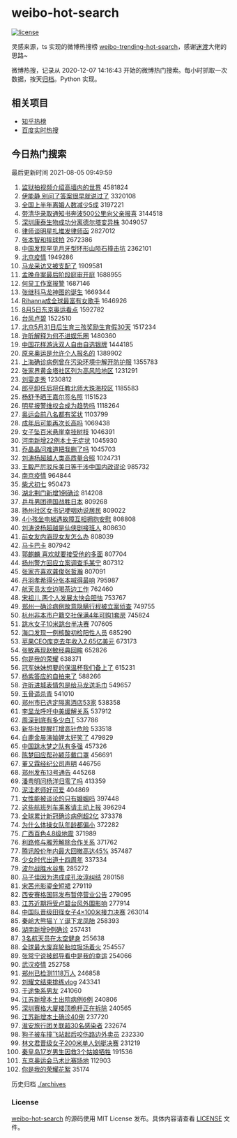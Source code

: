 # weibo-hot-search

[![license](https://img.shields.io/github/license/Arrackisarookie/weibo-hot-search)](https://github.com/Arrackisarookie/weibo-hot-search/blob/master/LICENSE)

灵感来源，ts 实现的微博热搜榜 [weibo-trending-hot-search](https://github.com/justjavac/weibo-trending-hot-search)，感谢[迷渡](https://github.com/justjavac)大佬的思路~

微博热搜，记录从 2020-12-07 14:16:43 开始的微博热门搜索。每小时抓取一次数据，按天[归档](./archives)。Python 实现。

## 相关项目
+ [知乎热榜](https://github.com/Arrackisarookie/zhihu-top-search)
+ [百度实时热搜](https://github.com/Arrackisarookie/baidu-hot-search)

## 今日热门搜索

<!-- Rank Begin -->

最后更新时间 2021-08-05 09:49:59

1. [监狱拍视频介绍高墙内的世界](https://s.weibo.com/weibo?q=%23%E7%9B%91%E7%8B%B1%E6%8B%8D%E8%A7%86%E9%A2%91%E4%BB%8B%E7%BB%8D%E9%AB%98%E5%A2%99%E5%86%85%E7%9A%84%E4%B8%96%E7%95%8C%23&Refer=top) 4581824
1. [伊能静 别问了答案很早就说过了](https://s.weibo.com/weibo?q=%E4%BC%8A%E8%83%BD%E9%9D%99%20%E5%88%AB%E9%97%AE%E4%BA%86%E7%AD%94%E6%A1%88%E5%BE%88%E6%97%A9%E5%B0%B1%E8%AF%B4%E8%BF%87%E4%BA%86&Refer=top) 3320108
1. [全国上半年离婚人数减少5成](https://s.weibo.com/weibo?q=%23%E5%85%A8%E5%9B%BD%E4%B8%8A%E5%8D%8A%E5%B9%B4%E7%A6%BB%E5%A9%9A%E4%BA%BA%E6%95%B0%E5%87%8F%E5%B0%915%E6%88%90%23&Refer=top) 3197221
1. [带清华录取通知书奔波500公里向父亲报喜](https://s.weibo.com/weibo?q=%E5%B8%A6%E6%B8%85%E5%8D%8E%E5%BD%95%E5%8F%96%E9%80%9A%E7%9F%A5%E4%B9%A6%E5%A5%94%E6%B3%A2500%E5%85%AC%E9%87%8C%E5%90%91%E7%88%B6%E4%BA%B2%E6%8A%A5%E5%96%9C&Refer=top) 3144518
1. [深圳康泰生物成功分离德尔塔变异株](https://s.weibo.com/weibo?q=%23%E6%B7%B1%E5%9C%B3%E5%BA%B7%E6%B3%B0%E7%94%9F%E7%89%A9%E6%88%90%E5%8A%9F%E5%88%86%E7%A6%BB%E5%BE%B7%E5%B0%94%E5%A1%94%E5%8F%98%E5%BC%82%E6%A0%AA%23&Refer=top) 3049057
1. [律师谈明星扎堆发律师函](https://s.weibo.com/weibo?q=%23%E5%BE%8B%E5%B8%88%E8%B0%88%E6%98%8E%E6%98%9F%E6%89%8E%E5%A0%86%E5%8F%91%E5%BE%8B%E5%B8%88%E5%87%BD%23&Refer=top) 2827012
1. [张本智和摔球拍](https://s.weibo.com/weibo?q=%23%E5%BC%A0%E6%9C%AC%E6%99%BA%E5%92%8C%E6%91%94%E7%90%83%E6%8B%8D%23&Refer=top) 2672386
1. [中国发现罕见月牙型环形山陨石撞击坑](https://s.weibo.com/weibo?q=%23%E4%B8%AD%E5%9B%BD%E5%8F%91%E7%8E%B0%E7%BD%95%E8%A7%81%E6%9C%88%E7%89%99%E5%9E%8B%E7%8E%AF%E5%BD%A2%E5%B1%B1%E9%99%A8%E7%9F%B3%E6%92%9E%E5%87%BB%E5%9D%91%23&Refer=top) 2362101
1. [北京疫情](https://s.weibo.com/weibo?q=%E5%8C%97%E4%BA%AC%E7%96%AB%E6%83%85&Refer=top) 1949286
1. [马龙采访又被支配了](https://s.weibo.com/weibo?q=%23%E9%A9%AC%E9%BE%99%E9%87%87%E8%AE%BF%E5%8F%88%E8%A2%AB%E6%94%AF%E9%85%8D%E4%BA%86%23&Refer=top) 1909581
1. [孟晚舟案最后阶段庭审开庭](https://s.weibo.com/weibo?q=%23%E5%AD%9F%E6%99%9A%E8%88%9F%E6%A1%88%E6%9C%80%E5%90%8E%E9%98%B6%E6%AE%B5%E5%BA%AD%E5%AE%A1%E5%BC%80%E5%BA%AD%23&Refer=top) 1688955
1. [何炅工作室报警](https://s.weibo.com/weibo?q=%23%E4%BD%95%E7%82%85%E5%B7%A5%E4%BD%9C%E5%AE%A4%E6%8A%A5%E8%AD%A6%23&Refer=top) 1687146
1. [张继科马龙神图的诞生](https://s.weibo.com/weibo?q=%23%E5%BC%A0%E7%BB%A7%E7%A7%91%E9%A9%AC%E9%BE%99%E7%A5%9E%E5%9B%BE%E7%9A%84%E8%AF%9E%E7%94%9F%23&Refer=top) 1669344
1. [Rihanna成全球最富有女歌手](https://s.weibo.com/weibo?q=%23Rihanna%E6%88%90%E5%85%A8%E7%90%83%E6%9C%80%E5%AF%8C%E6%9C%89%E5%A5%B3%E6%AD%8C%E6%89%8B%23&Refer=top) 1646926
1. [8月5日东京奥运看点](https://s.weibo.com/weibo?q=%238%E6%9C%885%E6%97%A5%E4%B8%9C%E4%BA%AC%E5%A5%A5%E8%BF%90%E7%9C%8B%E7%82%B9%23&Refer=top) 1592782
1. [台风卢碧](https://s.weibo.com/weibo?q=%E5%8F%B0%E9%A3%8E%E5%8D%A2%E7%A2%A7&Refer=top) 1522510
1. [北京5月31日后生育三孩奖励生育假30天](https://s.weibo.com/weibo?q=%23%E5%8C%97%E4%BA%AC5%E6%9C%8831%E6%97%A5%E5%90%8E%E7%94%9F%E8%82%B2%E4%B8%89%E5%AD%A9%E5%A5%96%E5%8A%B1%E7%94%9F%E8%82%B2%E5%81%8730%E5%A4%A9%23&Refer=top) 1517234
1. [许昕解释为何不进娱乐圈](https://s.weibo.com/weibo?q=%23%E8%AE%B8%E6%98%95%E8%A7%A3%E9%87%8A%E4%B8%BA%E4%BD%95%E4%B8%8D%E8%BF%9B%E5%A8%B1%E4%B9%90%E5%9C%88%23&Refer=top) 1480360
1. [中国花样游泳双人自由自选银牌](https://s.weibo.com/weibo?q=%23%E4%B8%AD%E5%9B%BD%E8%8A%B1%E6%A0%B7%E6%B8%B8%E6%B3%B3%E5%8F%8C%E4%BA%BA%E8%87%AA%E7%94%B1%E8%87%AA%E9%80%89%E9%93%B6%E7%89%8C%23&Refer=top) 1444185
1. [原来奥运是允许个人报名的](https://s.weibo.com/weibo?q=%23%E5%8E%9F%E6%9D%A5%E5%A5%A5%E8%BF%90%E6%98%AF%E5%85%81%E8%AE%B8%E4%B8%AA%E4%BA%BA%E6%8A%A5%E5%90%8D%E7%9A%84%23&Refer=top) 1389902
1. [上海确诊病例曾在污染环境中解开防护服](https://s.weibo.com/weibo?q=%23%E4%B8%8A%E6%B5%B7%E7%A1%AE%E8%AF%8A%E7%97%85%E4%BE%8B%E6%9B%BE%E5%9C%A8%E6%B1%A1%E6%9F%93%E7%8E%AF%E5%A2%83%E4%B8%AD%E8%A7%A3%E5%BC%80%E9%98%B2%E6%8A%A4%E6%9C%8D%23&Refer=top) 1355783
1. [张家界黄金塔社区列为高风险地区](https://s.weibo.com/weibo?q=%23%E5%BC%A0%E5%AE%B6%E7%95%8C%E9%BB%84%E9%87%91%E5%A1%94%E7%A4%BE%E5%8C%BA%E5%88%97%E4%B8%BA%E9%AB%98%E9%A3%8E%E9%99%A9%E5%9C%B0%E5%8C%BA%23&Refer=top) 1231291
1. [刘雯走秀](https://s.weibo.com/weibo?q=%23%E5%88%98%E9%9B%AF%E8%B5%B0%E7%A7%80%23&Refer=top) 1230812
1. [郎平卸任后将任教北师大珠海校区](https://s.weibo.com/weibo?q=%23%E9%83%8E%E5%B9%B3%E5%8D%B8%E4%BB%BB%E5%90%8E%E5%B0%86%E4%BB%BB%E6%95%99%E5%8C%97%E5%B8%88%E5%A4%A7%E7%8F%A0%E6%B5%B7%E6%A0%A1%E5%8C%BA%23&Refer=top) 1185583
1. [杨舒予晒王嘉尔签名照](https://s.weibo.com/weibo?q=%23%E6%9D%A8%E8%88%92%E4%BA%88%E6%99%92%E7%8E%8B%E5%98%89%E5%B0%94%E7%AD%BE%E5%90%8D%E7%85%A7%23&Refer=top) 1151523
1. [明星报警维权会成为趋势吗](https://s.weibo.com/weibo?q=%23%E6%98%8E%E6%98%9F%E6%8A%A5%E8%AD%A6%E7%BB%B4%E6%9D%83%E4%BC%9A%E6%88%90%E4%B8%BA%E8%B6%8B%E5%8A%BF%E5%90%97%23&Refer=top) 1118264
1. [奥运会前八名都有奖状](https://s.weibo.com/weibo?q=%23%E5%A5%A5%E8%BF%90%E4%BC%9A%E5%89%8D%E5%85%AB%E5%90%8D%E9%83%BD%E6%9C%89%E5%A5%96%E7%8A%B6%23&Refer=top) 1103799
1. [成年后可能再次长高吗](https://s.weibo.com/weibo?q=%23%E6%88%90%E5%B9%B4%E5%90%8E%E5%8F%AF%E8%83%BD%E5%86%8D%E6%AC%A1%E9%95%BF%E9%AB%98%E5%90%97%23&Refer=top) 1069438
1. [女子坠百米悬崖幸挂树枝](https://s.weibo.com/weibo?q=%23%E5%A5%B3%E5%AD%90%E5%9D%A0%E7%99%BE%E7%B1%B3%E6%82%AC%E5%B4%96%E5%B9%B8%E6%8C%82%E6%A0%91%E6%9E%9D%23&Refer=top) 1046391
1. [河南新增22例本土无症状](https://s.weibo.com/weibo?q=%23%E6%B2%B3%E5%8D%97%E6%96%B0%E5%A2%9E22%E4%BE%8B%E6%9C%AC%E5%9C%9F%E6%97%A0%E7%97%87%E7%8A%B6%23&Refer=top) 1045930
1. [乔晶晶问难道把我删了吗](https://s.weibo.com/weibo?q=%23%E4%B9%94%E6%99%B6%E6%99%B6%E9%97%AE%E9%9A%BE%E9%81%93%E6%8A%8A%E6%88%91%E5%88%A0%E4%BA%86%E5%90%97%23&Refer=top) 1045703
1. [刘涛杨超越人类高质量合照](https://s.weibo.com/weibo?q=%23%E5%88%98%E6%B6%9B%E6%9D%A8%E8%B6%85%E8%B6%8A%E4%BA%BA%E7%B1%BB%E9%AB%98%E8%B4%A8%E9%87%8F%E5%90%88%E7%85%A7%23&Refer=top) 1024731
1. [王毅严厉驳斥美日等干涉中国内政谬论](https://s.weibo.com/weibo?q=%23%E7%8E%8B%E6%AF%85%E4%B8%A5%E5%8E%89%E9%A9%B3%E6%96%A5%E7%BE%8E%E6%97%A5%E7%AD%89%E5%B9%B2%E6%B6%89%E4%B8%AD%E5%9B%BD%E5%86%85%E6%94%BF%E8%B0%AC%E8%AE%BA%23&Refer=top) 985732
1. [南京疫情](https://s.weibo.com/weibo?q=%23%E5%8D%97%E4%BA%AC%E7%96%AB%E6%83%85%23&Refer=top) 964844
1. [柴犬初七](https://s.weibo.com/weibo?q=%23%E6%9F%B4%E7%8A%AC%E5%88%9D%E4%B8%83%23&Refer=top) 950473
1. [湖北荆门新增1例确诊](https://s.weibo.com/weibo?q=%23%E6%B9%96%E5%8C%97%E8%8D%86%E9%97%A8%E6%96%B0%E5%A2%9E1%E4%BE%8B%E7%A1%AE%E8%AF%8A%23&Refer=top) 814208
1. [乒乓男团德国战胜日本](https://s.weibo.com/weibo?q=%23%E4%B9%92%E4%B9%93%E7%94%B7%E5%9B%A2%E5%BE%B7%E5%9B%BD%E6%88%98%E8%83%9C%E6%97%A5%E6%9C%AC%23&Refer=top) 809268
1. [扬州社区女书记哽咽劝说居民](https://s.weibo.com/weibo?q=%23%E6%89%AC%E5%B7%9E%E7%A4%BE%E5%8C%BA%E5%A5%B3%E4%B9%A6%E8%AE%B0%E5%93%BD%E5%92%BD%E5%8A%9D%E8%AF%B4%E5%B1%85%E6%B0%91%23&Refer=top) 809022
1. [4小孩坐电梯遇故障互相拥抱安慰](https://s.weibo.com/weibo?q=%234%E5%B0%8F%E5%AD%A9%E5%9D%90%E7%94%B5%E6%A2%AF%E9%81%87%E6%95%85%E9%9A%9C%E4%BA%92%E7%9B%B8%E6%8B%A5%E6%8A%B1%E5%AE%89%E6%85%B0%23&Refer=top) 808808
1. [刘涛说杨超越是仙侠剧接班人](https://s.weibo.com/weibo?q=%23%E5%88%98%E6%B6%9B%E8%AF%B4%E6%9D%A8%E8%B6%85%E8%B6%8A%E6%98%AF%E4%BB%99%E4%BE%A0%E5%89%A7%E6%8E%A5%E7%8F%AD%E4%BA%BA%23&Refer=top) 808630
1. [前女友内涵现女友怎么办](https://s.weibo.com/weibo?q=%23%E5%89%8D%E5%A5%B3%E5%8F%8B%E5%86%85%E6%B6%B5%E7%8E%B0%E5%A5%B3%E5%8F%8B%E6%80%8E%E4%B9%88%E5%8A%9E%23&Refer=top) 808039
1. [马卡巴卡](https://s.weibo.com/weibo?q=%23%E9%A9%AC%E5%8D%A1%E5%B7%B4%E5%8D%A1%23&Refer=top) 807942
1. [郭麒麟 喜欢就要接受他的多面](https://s.weibo.com/weibo?q=%E9%83%AD%E9%BA%92%E9%BA%9F%20%E5%96%9C%E6%AC%A2%E5%B0%B1%E8%A6%81%E6%8E%A5%E5%8F%97%E4%BB%96%E7%9A%84%E5%A4%9A%E9%9D%A2&Refer=top) 807704
1. [扬州警方回应立案调查毛某宁](https://s.weibo.com/weibo?q=%23%E6%89%AC%E5%B7%9E%E8%AD%A6%E6%96%B9%E5%9B%9E%E5%BA%94%E7%AB%8B%E6%A1%88%E8%B0%83%E6%9F%A5%E6%AF%9B%E6%9F%90%E5%AE%81%23&Refer=top) 807312
1. [张家齐喜欢龚俊张哲瀚](https://s.weibo.com/weibo?q=%23%E5%BC%A0%E5%AE%B6%E9%BD%90%E5%96%9C%E6%AC%A2%E9%BE%9A%E4%BF%8A%E5%BC%A0%E5%93%B2%E7%80%9A%23&Refer=top) 807091
1. [丹羽孝希得分张本喊得最响](https://s.weibo.com/weibo?q=%23%E4%B8%B9%E7%BE%BD%E5%AD%9D%E5%B8%8C%E5%BE%97%E5%88%86%E5%BC%A0%E6%9C%AC%E5%96%8A%E5%BE%97%E6%9C%80%E5%93%8D%23&Refer=top) 795987
1. [航天员太空边喝茶边工作](https://s.weibo.com/weibo?q=%23%E8%88%AA%E5%A4%A9%E5%91%98%E5%A4%AA%E7%A9%BA%E8%BE%B9%E5%96%9D%E8%8C%B6%E8%BE%B9%E5%B7%A5%E4%BD%9C%23&Refer=top) 762460
1. [宋祖儿 两个人发展太快会胆怯](https://s.weibo.com/weibo?q=%E5%AE%8B%E7%A5%96%E5%84%BF%20%E4%B8%A4%E4%B8%AA%E4%BA%BA%E5%8F%91%E5%B1%95%E5%A4%AA%E5%BF%AB%E4%BC%9A%E8%83%86%E6%80%AF&Refer=top) 753767
1. [郑州一确诊病例故意隐瞒行程被立案侦查](https://s.weibo.com/weibo?q=%23%E9%83%91%E5%B7%9E%E4%B8%80%E7%A1%AE%E8%AF%8A%E7%97%85%E4%BE%8B%E6%95%85%E6%84%8F%E9%9A%90%E7%9E%92%E8%A1%8C%E7%A8%8B%E8%A2%AB%E7%AB%8B%E6%A1%88%E4%BE%A6%E6%9F%A5%23&Refer=top) 749755
1. [杭州非本市户籍交社保满4年可购1套房](https://s.weibo.com/weibo?q=%23%E6%9D%AD%E5%B7%9E%E9%9D%9E%E6%9C%AC%E5%B8%82%E6%88%B7%E7%B1%8D%E4%BA%A4%E7%A4%BE%E4%BF%9D%E6%BB%A14%E5%B9%B4%E5%8F%AF%E8%B4%AD1%E5%A5%97%E6%88%BF%23&Refer=top) 745824
1. [跳水女子10米跳台半决赛](https://s.weibo.com/weibo?q=%23%E8%B7%B3%E6%B0%B4%E5%A5%B3%E5%AD%9010%E7%B1%B3%E8%B7%B3%E5%8F%B0%E5%8D%8A%E5%86%B3%E8%B5%9B%23&Refer=top) 707605
1. [海口发现一例核酸初检阳性人员](https://s.weibo.com/weibo?q=%23%E6%B5%B7%E5%8F%A3%E5%8F%91%E7%8E%B0%E4%B8%80%E4%BE%8B%E6%A0%B8%E9%85%B8%E5%88%9D%E6%A3%80%E9%98%B3%E6%80%A7%E4%BA%BA%E5%91%98%23&Refer=top) 685290
1. [苹果CEO库克去年收入2.65亿美元](https://s.weibo.com/weibo?q=%23%E8%8B%B9%E6%9E%9CCEO%E5%BA%93%E5%85%8B%E5%8E%BB%E5%B9%B4%E6%94%B6%E5%85%A52.65%E4%BA%BF%E7%BE%8E%E5%85%83%23&Refer=top) 673173
1. [张敏再现赵敏经典回眸](https://s.weibo.com/weibo?q=%23%E5%BC%A0%E6%95%8F%E5%86%8D%E7%8E%B0%E8%B5%B5%E6%95%8F%E7%BB%8F%E5%85%B8%E5%9B%9E%E7%9C%B8%23&Refer=top) 652826
1. [你是我的荣耀](https://s.weibo.com/weibo?q=%E4%BD%A0%E6%98%AF%E6%88%91%E7%9A%84%E8%8D%A3%E8%80%80&Refer=top) 638371
1. [冠军妹妹想要的保温杯我们备上了](https://s.weibo.com/weibo?q=%23%E5%86%A0%E5%86%9B%E5%A6%B9%E5%A6%B9%E6%83%B3%E8%A6%81%E7%9A%84%E4%BF%9D%E6%B8%A9%E6%9D%AF%E6%88%91%E4%BB%AC%E5%A4%87%E4%B8%8A%E4%BA%86%23&Refer=top) 615231
1. [杨紫答应的自拍来了](https://s.weibo.com/weibo?q=%23%E6%9D%A8%E7%B4%AB%E7%AD%94%E5%BA%94%E7%9A%84%E8%87%AA%E6%8B%8D%E6%9D%A5%E4%BA%86%23&Refer=top) 588266
1. [许昕进城表情包是给马龙送毛巾](https://s.weibo.com/weibo?q=%23%E8%AE%B8%E6%98%95%E8%BF%9B%E5%9F%8E%E8%A1%A8%E6%83%85%E5%8C%85%E6%98%AF%E7%BB%99%E9%A9%AC%E9%BE%99%E9%80%81%E6%AF%9B%E5%B7%BE%23&Refer=top) 549657
1. [玉骨遥杀青](https://s.weibo.com/weibo?q=%23%E7%8E%89%E9%AA%A8%E9%81%A5%E6%9D%80%E9%9D%92%23&Refer=top) 541010
1. [郑州市已选定隔离酒店53家](https://s.weibo.com/weibo?q=%23%E9%83%91%E5%B7%9E%E5%B8%82%E5%B7%B2%E9%80%89%E5%AE%9A%E9%9A%94%E7%A6%BB%E9%85%92%E5%BA%9753%E5%AE%B6%23&Refer=top) 538358
1. [李显龙呼吁中美缓解关系](https://s.weibo.com/weibo?q=%23%E6%9D%8E%E6%98%BE%E9%BE%99%E5%91%BC%E5%90%81%E4%B8%AD%E7%BE%8E%E7%BC%93%E8%A7%A3%E5%85%B3%E7%B3%BB%23&Refer=top) 537912
1. [周深到底有多少白T](https://s.weibo.com/weibo?q=%23%E5%91%A8%E6%B7%B1%E5%88%B0%E5%BA%95%E6%9C%89%E5%A4%9A%E5%B0%91%E7%99%BDT%23&Refer=top) 537786
1. [新华社提醒打增高针危险](https://s.weibo.com/weibo?q=%23%E6%96%B0%E5%8D%8E%E7%A4%BE%E6%8F%90%E9%86%92%E6%89%93%E5%A2%9E%E9%AB%98%E9%92%88%E5%8D%B1%E9%99%A9%23&Refer=top) 533518
1. [白鹿金晨演妯娌太好笑了](https://s.weibo.com/weibo?q=%23%E7%99%BD%E9%B9%BF%E9%87%91%E6%99%A8%E6%BC%94%E5%A6%AF%E5%A8%8C%E5%A4%AA%E5%A5%BD%E7%AC%91%E4%BA%86%23&Refer=top) 479829
1. [中国跳水梦之队有多强](https://s.weibo.com/weibo?q=%23%E4%B8%AD%E5%9B%BD%E8%B7%B3%E6%B0%B4%E6%A2%A6%E4%B9%8B%E9%98%9F%E6%9C%89%E5%A4%9A%E5%BC%BA%23&Refer=top) 457326
1. [陈梦回应帮孙颖莎戴口罩](https://s.weibo.com/weibo?q=%23%E9%99%88%E6%A2%A6%E5%9B%9E%E5%BA%94%E5%B8%AE%E5%AD%99%E9%A2%96%E8%8E%8E%E6%88%B4%E5%8F%A3%E7%BD%A9%23&Refer=top) 456691
1. [董又霖经纪公司声明](https://s.weibo.com/weibo?q=%23%E8%91%A3%E5%8F%88%E9%9C%96%E7%BB%8F%E7%BA%AA%E5%85%AC%E5%8F%B8%E5%A3%B0%E6%98%8E%23&Refer=top) 446756
1. [郑州发布13号通告](https://s.weibo.com/weibo?q=%23%E9%83%91%E5%B7%9E%E5%8F%91%E5%B8%8313%E5%8F%B7%E9%80%9A%E5%91%8A%23&Refer=top) 445268
1. [潘粤明问杨洋归零了吗](https://s.weibo.com/weibo?q=%23%E6%BD%98%E7%B2%A4%E6%98%8E%E9%97%AE%E6%9D%A8%E6%B4%8B%E5%BD%92%E9%9B%B6%E4%BA%86%E5%90%97%23&Refer=top) 413359
1. [泥洼老师好可爱](https://s.weibo.com/weibo?q=%23%E6%B3%A5%E6%B4%BC%E8%80%81%E5%B8%88%E5%A5%BD%E5%8F%AF%E7%88%B1%23&Refer=top) 404869
1. [女性能被谈论的只有婚姻吗](https://s.weibo.com/weibo?q=%23%E5%A5%B3%E6%80%A7%E8%83%BD%E8%A2%AB%E8%B0%88%E8%AE%BA%E7%9A%84%E5%8F%AA%E6%9C%89%E5%A9%9A%E5%A7%BB%E5%90%97%23&Refer=top) 397448
1. [这些航班列车乘客请主动上报](https://s.weibo.com/weibo?q=%23%E8%BF%99%E4%BA%9B%E8%88%AA%E7%8F%AD%E5%88%97%E8%BD%A6%E4%B9%98%E5%AE%A2%E8%AF%B7%E4%B8%BB%E5%8A%A8%E4%B8%8A%E6%8A%A5%23&Refer=top) 396294
1. [全球累计新冠确诊病例超2亿](https://s.weibo.com/weibo?q=%23%E5%85%A8%E7%90%83%E7%B4%AF%E8%AE%A1%E6%96%B0%E5%86%A0%E7%A1%AE%E8%AF%8A%E7%97%85%E4%BE%8B%E8%B6%852%E4%BA%BF%23&Refer=top) 373378
1. [为什么体操女队年龄都偏小](https://s.weibo.com/weibo?q=%23%E4%B8%BA%E4%BB%80%E4%B9%88%E4%BD%93%E6%93%8D%E5%A5%B3%E9%98%9F%E5%B9%B4%E9%BE%84%E9%83%BD%E5%81%8F%E5%B0%8F%23&Refer=top) 372282
1. [广西百色4.8级地震](https://s.weibo.com/weibo?q=%23%E5%B9%BF%E8%A5%BF%E7%99%BE%E8%89%B24.8%E7%BA%A7%E5%9C%B0%E9%9C%87%23&Refer=top) 371989
1. [利路修与雅芳解除合作关系](https://s.weibo.com/weibo?q=%23%E5%88%A9%E8%B7%AF%E4%BF%AE%E4%B8%8E%E9%9B%85%E8%8A%B3%E8%A7%A3%E9%99%A4%E5%90%88%E4%BD%9C%E5%85%B3%E7%B3%BB%23&Refer=top) 371762
1. [腾讯股价年内最大回撤高达45%](https://s.weibo.com/weibo?q=%23%E8%85%BE%E8%AE%AF%E8%82%A1%E4%BB%B7%E5%B9%B4%E5%86%85%E6%9C%80%E5%A4%A7%E5%9B%9E%E6%92%A4%E9%AB%98%E8%BE%BE45%25%23&Refer=top) 357487
1. [少女时代出道十四周年](https://s.weibo.com/weibo?q=%23%E5%B0%91%E5%A5%B3%E6%97%B6%E4%BB%A3%E5%87%BA%E9%81%93%E5%8D%81%E5%9B%9B%E5%91%A8%E5%B9%B4%23&Refer=top) 337334
1. [波尔战胜水谷隼](https://s.weibo.com/weibo?q=%23%E6%B3%A2%E5%B0%94%E6%88%98%E8%83%9C%E6%B0%B4%E8%B0%B7%E9%9A%BC%23&Refer=top) 285272
1. [马子佳因为洪成成孔汝淳纠结](https://s.weibo.com/weibo?q=%23%E9%A9%AC%E5%AD%90%E4%BD%B3%E5%9B%A0%E4%B8%BA%E6%B4%AA%E6%88%90%E6%88%90%E5%AD%94%E6%B1%9D%E6%B7%B3%E7%BA%A0%E7%BB%93%23&Refer=top) 280158
1. [宋茜光影鎏金短裙](https://s.weibo.com/weibo?q=%23%E5%AE%8B%E8%8C%9C%E5%85%89%E5%BD%B1%E9%8E%8F%E9%87%91%E7%9F%AD%E8%A3%99%23&Refer=top) 279119
1. [西安赛格国际发布暂停营业公告](https://s.weibo.com/weibo?q=%23%E8%A5%BF%E5%AE%89%E8%B5%9B%E6%A0%BC%E5%9B%BD%E9%99%85%E5%8F%91%E5%B8%83%E6%9A%82%E5%81%9C%E8%90%A5%E4%B8%9A%E5%85%AC%E5%91%8A%23&Refer=top) 279095
1. [江苏近期将受卢碧台风外围影响](https://s.weibo.com/weibo?q=%23%E6%B1%9F%E8%8B%8F%E8%BF%91%E6%9C%9F%E5%B0%86%E5%8F%97%E5%8D%A2%E7%A2%A7%E5%8F%B0%E9%A3%8E%E5%A4%96%E5%9B%B4%E5%BD%B1%E5%93%8D%23&Refer=top) 277914
1. [中国队晋级田径女子4×100米接力决赛](https://s.weibo.com/weibo?q=%23%E4%B8%AD%E5%9B%BD%E9%98%9F%E6%99%8B%E7%BA%A7%E7%94%B0%E5%BE%84%E5%A5%B3%E5%AD%904%C3%97100%E7%B1%B3%E6%8E%A5%E5%8A%9B%E5%86%B3%E8%B5%9B%23&Refer=top) 263014
1. [秦岭大熊猫丫丫诞下龙凤胎](https://s.weibo.com/weibo?q=%E7%A7%A6%E5%B2%AD%E5%A4%A7%E7%86%8A%E7%8C%AB%E4%B8%AB%E4%B8%AB%E8%AF%9E%E4%B8%8B%E9%BE%99%E5%87%A4%E8%83%8E&Refer=top) 258393
1. [湖南新增9例确诊](https://s.weibo.com/weibo?q=%23%E6%B9%96%E5%8D%97%E6%96%B0%E5%A2%9E9%E4%BE%8B%E7%A1%AE%E8%AF%8A%23&Refer=top) 257431
1. [3名航天员在太空健身](https://s.weibo.com/weibo?q=%233%E5%90%8D%E8%88%AA%E5%A4%A9%E5%91%98%E5%9C%A8%E5%A4%AA%E7%A9%BA%E5%81%A5%E8%BA%AB%23&Refer=top) 255638
1. [全球最大废弃轮胎垃圾场着火](https://s.weibo.com/weibo?q=%23%E5%85%A8%E7%90%83%E6%9C%80%E5%A4%A7%E5%BA%9F%E5%BC%83%E8%BD%AE%E8%83%8E%E5%9E%83%E5%9C%BE%E5%9C%BA%E7%9D%80%E7%81%AB%23&Refer=top) 254557
1. [张常宁说被郎导看中是我的幸运](https://s.weibo.com/weibo?q=%23%E5%BC%A0%E5%B8%B8%E5%AE%81%E8%AF%B4%E8%A2%AB%E9%83%8E%E5%AF%BC%E7%9C%8B%E4%B8%AD%E6%98%AF%E6%88%91%E7%9A%84%E5%B9%B8%E8%BF%90%23&Refer=top) 254066
1. [武汉疫情](https://s.weibo.com/weibo?q=%E6%AD%A6%E6%B1%89%E7%96%AB%E6%83%85&Refer=top) 252758
1. [郑州已检测1118万人](https://s.weibo.com/weibo?q=%23%E9%83%91%E5%B7%9E%E5%B7%B2%E6%A3%80%E6%B5%8B1118%E4%B8%87%E4%BA%BA%23&Refer=top) 246858
1. [刘耀文结束排练vlog](https://s.weibo.com/weibo?q=%23%E5%88%98%E8%80%80%E6%96%87%E7%BB%93%E6%9D%9F%E6%8E%92%E7%BB%83vlog%23&Refer=top) 243341
1. [于途兔系男友](https://s.weibo.com/weibo?q=%23%E4%BA%8E%E9%80%94%E5%85%94%E7%B3%BB%E7%94%B7%E5%8F%8B%23&Refer=top) 241060
1. [江苏新增本土出院病例6例](https://s.weibo.com/weibo?q=%23%E6%B1%9F%E8%8B%8F%E6%96%B0%E5%A2%9E%E6%9C%AC%E5%9C%9F%E5%87%BA%E9%99%A2%E7%97%85%E4%BE%8B6%E4%BE%8B%23&Refer=top) 240806
1. [深圳赛格大厦楼顶桅杆正在拆除](https://s.weibo.com/weibo?q=%23%E6%B7%B1%E5%9C%B3%E8%B5%9B%E6%A0%BC%E5%A4%A7%E5%8E%A6%E6%A5%BC%E9%A1%B6%E6%A1%85%E6%9D%86%E6%AD%A3%E5%9C%A8%E6%8B%86%E9%99%A4%23&Refer=top) 240565
1. [江苏新增本土确诊40例](https://s.weibo.com/weibo?q=%23%E6%B1%9F%E8%8B%8F%E6%96%B0%E5%A2%9E%E6%9C%AC%E5%9C%9F%E7%A1%AE%E8%AF%8A40%E4%BE%8B%23&Refer=top) 237720
1. [淮安旅行团关联超30名感染者](https://s.weibo.com/weibo?q=%E6%B7%AE%E5%AE%89%E6%97%85%E8%A1%8C%E5%9B%A2%E5%85%B3%E8%81%94%E8%B6%8530%E5%90%8D%E6%84%9F%E6%9F%93%E8%80%85&Refer=top) 232674
1. [狗子被车撞飞站起后咬伤路边外卖员](https://s.weibo.com/weibo?q=%23%E7%8B%97%E5%AD%90%E8%A2%AB%E8%BD%A6%E6%92%9E%E9%A3%9E%E7%AB%99%E8%B5%B7%E5%90%8E%E5%92%AC%E4%BC%A4%E8%B7%AF%E8%BE%B9%E5%A4%96%E5%8D%96%E5%91%98%23&Refer=top) 232330
1. [林文君晋级女子200米单人划艇决赛](https://s.weibo.com/weibo?q=%23%E6%9E%97%E6%96%87%E5%90%9B%E6%99%8B%E7%BA%A7%E5%A5%B3%E5%AD%90200%E7%B1%B3%E5%8D%95%E4%BA%BA%E5%88%92%E8%89%87%E5%86%B3%E8%B5%9B%23&Refer=top) 231219
1. [秦皇岛17岁男生因救3个姑娘牺牲](https://s.weibo.com/weibo?q=%23%E7%A7%A6%E7%9A%87%E5%B2%9B17%E5%B2%81%E7%94%B7%E7%94%9F%E5%9B%A0%E6%95%913%E4%B8%AA%E5%A7%91%E5%A8%98%E7%89%BA%E7%89%B2%23&Refer=top) 191536
1. [东京奥运会马术比赛场地](https://s.weibo.com/weibo?q=%23%E4%B8%9C%E4%BA%AC%E5%A5%A5%E8%BF%90%E4%BC%9A%E9%A9%AC%E6%9C%AF%E6%AF%94%E8%B5%9B%E5%9C%BA%E5%9C%B0%23&Refer=top) 112903
1. [你是我的荣耀花絮](https://s.weibo.com/weibo?q=%23%E4%BD%A0%E6%98%AF%E6%88%91%E7%9A%84%E8%8D%A3%E8%80%80%E8%8A%B1%E7%B5%AE%23&Refer=top) 35174
<!-- Rank End -->

历史归档 [./archives](./archives)

### License

[weibo-hot-search](https://github.com/Arrackisarookie/weibo-hot-search) 的源码使用 MIT License 发布。具体内容请查看 [LICENSE](./LICENSE) 文件。
